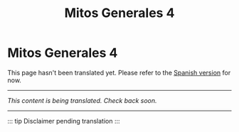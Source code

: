 ﻿---
title: Mitos Generales 4
---

<!-- TODO: translation missing -->

# Mitos Generales 4

This page hasn't been translated yet. Please refer to the [Spanish version](/es/mitos-generales-4) for now.

---

*This content is being translated. Check back soon.*

---

::: tip
Disclaimer pending translation
:::
